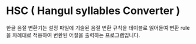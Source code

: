 # HSC ( Hangul syllables Converter )
한글 음절 변환기는 설정 파일에 기술된 음절 변환 규칙을 테이블로 읽어들여
변환 rule을 차례대로 적용하여 변환된 어절을 출력하는 프로그램입니다.
